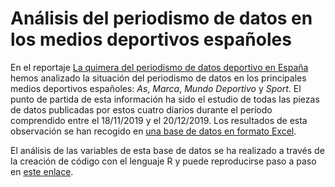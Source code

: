 # Análisis del periodismo de datos en los medios deportivos españoles
En el reportaje <a href="https://medium.com/@arrabalnestor/la-quimera-del-periodismo-de-datos-deportivo-en-espana-cb40f1b375aa" target="_blank">La quimera del periodismo de datos deportivo en España</a> hemos analizado la situación del periodismo de datos en los principales medios deportivos españoles: <em>As</em>, <em>Marca</em>, <em>Mundo Deportivo</em> y <em>Sport</em>.
El punto de partida de esta información ha sido el estudio de todas las piezas de datos publicadas por estos cuatro diarios durante el período comprendido entre el 18/11/2019 y el 20/12/2019. Los resultados de esta observación se han recogido en <a href="https://github.com/nestorarrabal/analisis-del-periodismo-de-datos-en-los-medios-deportivos-espanoles/blob/master/Analisis_contenido_r.xlsx" target="_blank">una base de datos en formato Excel</a>.

El análisis de las variables de esta base de datos se ha realizado a través de la creación de código con el lenguaje R y puede reproducirse paso a paso en <a href="https://github.com/nestorarrabal/analisis-del-periodismo-de-datos-en-los-medios-deportivos-espanoles/blob/master/analisisdiarios.Rmd" target="_blank">este enlace</a>. 
